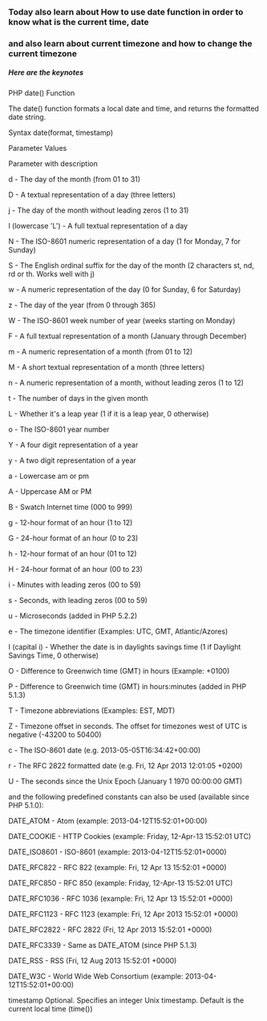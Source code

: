 ### Today also learn about How to use date function in order to know what is the current time, date

### and also learn about current timezone and how to change the current timezone 


##### Here are the keynotes 


PHP date() Function

The date() function formats a local date and time, and returns the formatted date string.

Syntax
date(format, timestamp)

Parameter Values

Parameter with description

d - The day of the month (from 01 to 31)

D - A textual representation of a day (three letters)

j - The day of the month without leading zeros (1 to 31)

l (lowercase 'L') - A full textual representation of a day

N - The ISO-8601 numeric representation of a day (1 for Monday, 7 for Sunday)

S - The English ordinal suffix for the day of the month (2 characters st, nd, rd or th. Works well with j)

w - A numeric representation of the day (0 for Sunday, 6 for Saturday)

z - The day of the year (from 0 through 365)

W - The ISO-8601 week number of year (weeks starting on Monday)

F - A full textual representation of a month (January through December)

m - A numeric representation of a month (from 01 to 12)

M - A short textual representation of a month (three letters)

n - A numeric representation of a month, without leading zeros (1 to 12)

t - The number of days in the given month

L - Whether it's a leap year (1 if it is a leap year, 0 otherwise)

o - The ISO-8601 year number

Y - A four digit representation of a year

y - A two digit representation of a year

a - Lowercase am or pm

A - Uppercase AM or PM

B - Swatch Internet time (000 to 999)

g - 12-hour format of an hour (1 to 12)

G - 24-hour format of an hour (0 to 23)

h - 12-hour format of an hour (01 to 12)

H - 24-hour format of an hour (00 to 23)

i - Minutes with leading zeros (00 to 59)

s - Seconds, with leading zeros (00 to 59)

u - Microseconds (added in PHP 5.2.2)

e - The timezone identifier (Examples: UTC, GMT, Atlantic/Azores)

I (capital i) - Whether the date is in daylights savings time (1 if Daylight Savings Time, 0 otherwise)

O - Difference to Greenwich time (GMT) in hours (Example: +0100)

P - Difference to Greenwich time (GMT) in hours:minutes (added in PHP 5.1.3)

T - Timezone abbreviations (Examples: EST, MDT)

Z - Timezone offset in seconds. The offset for timezones west of UTC is negative (-43200 to 50400)

c - The ISO-8601 date (e.g. 2013-05-05T16:34:42+00:00)

r - The RFC 2822 formatted date (e.g. Fri, 12 Apr 2013 12:01:05 +0200)

U - The seconds since the Unix Epoch (January 1 1970 00:00:00 GMT)

and the following predefined constants can also be used (available since PHP 5.1.0):

DATE_ATOM - Atom (example: 2013-04-12T15:52:01+00:00)

DATE_COOKIE - HTTP Cookies (example: Friday, 12-Apr-13 15:52:01 UTC)

DATE_ISO8601 - ISO-8601 (example: 2013-04-12T15:52:01+0000)

DATE_RFC822 - RFC 822 (example: Fri, 12 Apr 13 15:52:01 +0000)

DATE_RFC850 - RFC 850 (example: Friday, 12-Apr-13 15:52:01 UTC)

DATE_RFC1036 - RFC 1036 (example: Fri, 12 Apr 13 15:52:01 +0000)

DATE_RFC1123 - RFC 1123 (example: Fri, 12 Apr 2013 15:52:01 +0000)

DATE_RFC2822 - RFC 2822 (Fri, 12 Apr 2013 15:52:01 +0000)

DATE_RFC3339 - Same as DATE_ATOM (since PHP 5.1.3)

DATE_RSS - RSS (Fri, 12 Aug 2013 15:52:01 +0000)

DATE_W3C - World Wide Web Consortium (example: 2013-04-12T15:52:01+00:00)

timestamp Optional. Specifies an integer Unix timestamp. Default is the current local time (time())
